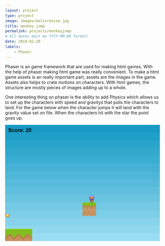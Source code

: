 ```yaml
---
layout: project
type: project
image: images/malioresize.jpg
title: monkey jump
permalink: projects/monkeyjump
# All dates must be YYYY-MM-DD format!
date: 2019-02-20
labels:
    - Phaser
---    
```

Phaser is an game framework that are used for making html games. With the help of phaser making html game was really convenient. To make a html game assets is an really important part, assets are the images in the game. Assets also helps to crate motions on characters.
With html games, the structure are mostly pieces of images adding up to a whole.

One interesting thing on phaser is the ability to add Physics which allows us to set up the characters with speed and gravitys that pulls the characters to land. For the game below when the character jumps it will land with the gravity value set on file. When the characters hit with the star the point goes up.

<img class="ui image" src="/images/game.png">

